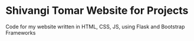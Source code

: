 # Shivangi Tomar Website for Projects
Code for my website written in HTML, CSS, JS, using Flask and Bootstrap Frameworks
